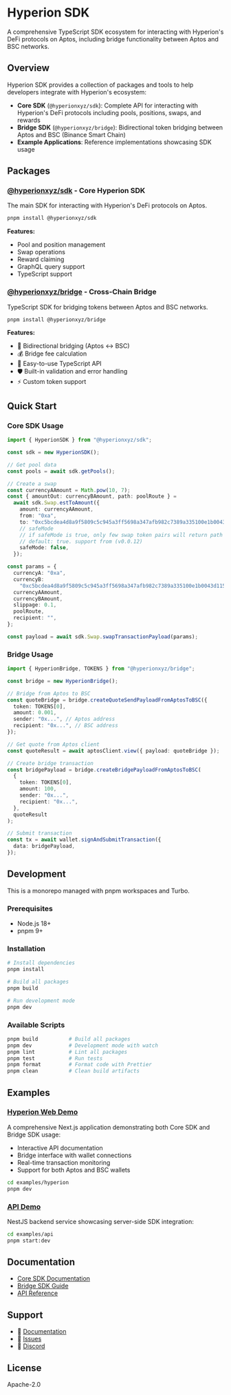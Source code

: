 # Hyperion SDK

A comprehensive TypeScript SDK ecosystem for interacting with Hyperion's DeFi protocols on Aptos, including bridge functionality between Aptos and BSC networks.

## Overview

Hyperion SDK provides a collection of packages and tools to help developers integrate with Hyperion's ecosystem:

- **Core SDK** (`@hyperionxyz/sdk`): Complete API for interacting with Hyperion's DeFi protocols including pools, positions, swaps, and rewards
- **Bridge SDK** (`@hyperionxyz/bridge`): Bidirectional token bridging between Aptos and BSC (Binance Smart Chain)
- **Example Applications**: Reference implementations showcasing SDK usage

## Packages

### [@hyperionxyz/sdk](./packages/sdk) - Core Hyperion SDK

The main SDK for interacting with Hyperion's DeFi protocols on Aptos.

```bash
pnpm install @hyperionxyz/sdk
```

**Features:**

- Pool and position management
- Swap operations
- Reward claiming
- GraphQL query support
- TypeScript support

### [@hyperionxyz/bridge](./packages/bridge) - Cross-Chain Bridge

TypeScript SDK for bridging tokens between Aptos and BSC networks.

```bash
pnpm install @hyperionxyz/bridge
```

**Features:**

- 🌉 Bidirectional bridging (Aptos ↔ BSC)
- 💰 Bridge fee calculation
- 🔧 Easy-to-use TypeScript API
- 🛡️ Built-in validation and error handling
- ⚡ Custom token support

## Quick Start

### Core SDK Usage

```typescript
import { HyperionSDK } from "@hyperionxyz/sdk";

const sdk = new HyperionSDK();

// Get pool data
const pools = await sdk.getPools();

// Create a swap
const currencyAAmount = Math.pow(10, 7);
const { amountOut: currencyBAmount, path: poolRoute } =
  await sdk.Swap.estToAmount({
    amount: currencyAAmount,
    from: "0xa",
    to: "0xc5bcdea4d8a9f5809c5c945a3ff5698a347afb982c7389a335100e1b0043d115",
    // safeMode
    // if safeMode is true, only few swap token pairs will return path route
    // default: true. support from (v0.0.12)
    safeMode: false,
  });

const params = {
  currencyA: "0xa",
  currencyB:
    "0xc5bcdea4d8a9f5809c5c945a3ff5698a347afb982c7389a335100e1b0043d115",
  currencyAAmount,
  currencyBAmount,
  slippage: 0.1,
  poolRoute,
  recipient: "",
};

const payload = await sdk.Swap.swapTransactionPayload(params);
```

### Bridge Usage

```typescript
import { HyperionBridge, TOKENS } from "@hyperionxyz/bridge";

const bridge = new HyperionBridge();

// Bridge from Aptos to BSC
const quoteBridge = bridge.createQuoteSendPayloadFromAptosToBSC({
  token: TOKENS[0],
  amount: 0.001,
  sender: "0x...", // Aptos address
  recipient: "0x...", // BSC address
});

// Get quote from Aptos client
const quoteResult = await aptosClient.view({ payload: quoteBridge });

// Create bridge transaction
const bridgePayload = bridge.createBridgePayloadFromAptosToBSC(
  {
    token: TOKENS[0],
    amount: 100,
    sender: "0x...",
    recipient: "0x...",
  },
  quoteResult
);

// Submit transaction
const tx = await wallet.signAndSubmitTransaction({
  data: bridgePayload,
});
```

## Development

This is a monorepo managed with pnpm workspaces and Turbo.

### Prerequisites

- Node.js 18+
- pnpm 9+

### Installation

```bash
# Install dependencies
pnpm install

# Build all packages
pnpm build

# Run development mode
pnpm dev
```

### Available Scripts

```bash
pnpm build          # Build all packages
pnpm dev            # Development mode with watch
pnpm lint           # Lint all packages
pnpm test           # Run tests
pnpm format         # Format code with Prettier
pnpm clean          # Clean build artifacts
```

## Examples

### [Hyperion Web Demo](./examples/hyperion)

A comprehensive Next.js application demonstrating both Core SDK and Bridge SDK usage:

- Interactive API documentation
- Bridge interface with wallet connections
- Real-time transaction monitoring
- Support for both Aptos and BSC wallets

```bash
cd examples/hyperion
pnpm dev
```

### [API Demo](./examples/api)

NestJS backend service showcasing server-side SDK integration:

```bash
cd examples/api
pnpm start:dev
```

## Documentation

- [Core SDK Documentation](https://hyperfluid.gitbook.io/hyperion-docs/developer/via-sdk/getting-started)
- [Bridge SDK Guide](./packages/bridge/README.md)
- [API Reference](./packages/sdk/README.md)

## Support

- 📖 [Documentation](https://docs.hyperion.xyz/developer/via-sdk)
- 🐛 [Issues](https://github.com/Hyperionxyz/hyperion-sdk/issues)
- 💬 [Discord](https://discord.com/invite/MYex8tHXtN)

## License

Apache-2.0
